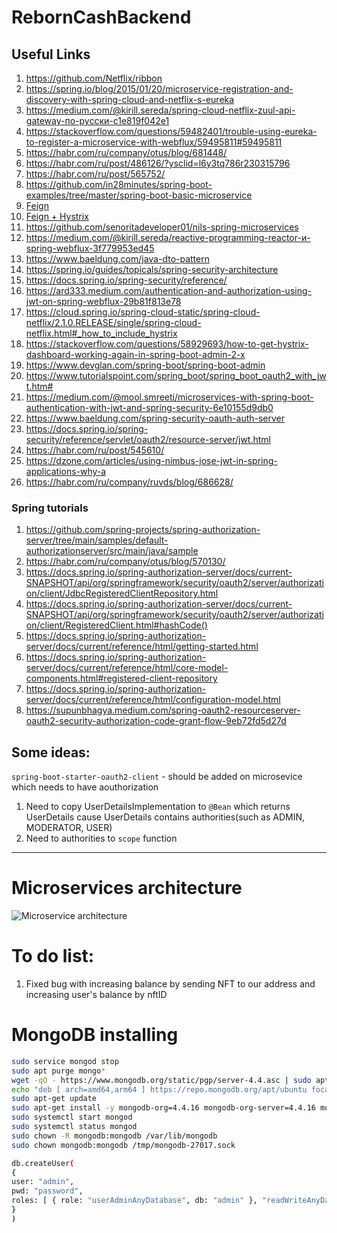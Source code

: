 # RebornCashBackend

## Useful Links

1) https://github.com/Netflix/ribbon
2) https://spring.io/blog/2015/01/20/microservice-registration-and-discovery-with-spring-cloud-and-netflix-s-eureka
3) https://medium.com/@kirill.sereda/spring-cloud-netflix-zuul-api-gateway-по-русски-c1e819f042e1
4) https://stackoverflow.com/questions/59482401/trouble-using-eureka-to-register-a-microservice-with-webflux/59495811#59495811
5) https://habr.com/ru/company/otus/blog/681448/
6) https://habr.com/ru/post/486126/?ysclid=l6y3tq786r230315796
7) https://habr.com/ru/post/565752/
8) https://github.com/in28minutes/spring-boot-examples/tree/master/spring-boot-basic-microservice
9) [Feign](https://medium.com/@kirill.sereda/spring-cloud-netflix-feign-по-русски-7b8272e8e110)
10) [Feign + Hystrix](https://medium.com/@kirill.sereda/spring-cloud-netflix-hystrix-по-русски-e60e91a6770f)
11) https://github.com/senoritadeveloper01/nils-spring-microservices
12) https://medium.com/@kirill.sereda/reactive-programming-reactor-и-spring-webflux-3f779953ed45
13) https://www.baeldung.com/java-dto-pattern
14) https://spring.io/guides/topicals/spring-security-architecture
15) https://docs.spring.io/spring-security/reference/
16) https://ard333.medium.com/authentication-and-authorization-using-jwt-on-spring-webflux-29b81f813e78
17) https://cloud.spring.io/spring-cloud-static/spring-cloud-netflix/2.1.0.RELEASE/single/spring-cloud-netflix.html#_how_to_include_hystrix
18) https://stackoverflow.com/questions/58929693/how-to-get-hystrix-dashboard-working-again-in-spring-boot-admin-2-x
19) https://www.devglan.com/spring-boot/spring-boot-admin
20) https://www.tutorialspoint.com/spring_boot/spring_boot_oauth2_with_jwt.htm#
21) https://medium.com/@mool.smreeti/microservices-with-spring-boot-authentication-with-jwt-and-spring-security-6e10155d9db0
22) https://www.baeldung.com/spring-security-oauth-auth-server
23) https://docs.spring.io/spring-security/reference/servlet/oauth2/resource-server/jwt.html
24) https://habr.com/ru/post/545610/
25) https://dzone.com/articles/using-nimbus-jose-jwt-in-spring-applications-why-a
26) https://habr.com/ru/company/ruvds/blog/686628/

### Spring tutorials
1) https://github.com/spring-projects/spring-authorization-server/tree/main/samples/default-authorizationserver/src/main/java/sample
2) https://habr.com/ru/company/otus/blog/570130/
3) https://docs.spring.io/spring-authorization-server/docs/current-SNAPSHOT/api/org/springframework/security/oauth2/server/authorization/client/JdbcRegisteredClientRepository.html
4) https://docs.spring.io/spring-authorization-server/docs/current-SNAPSHOT/api/org/springframework/security/oauth2/server/authorization/client/RegisteredClient.html#hashCode()
5) https://docs.spring.io/spring-authorization-server/docs/current/reference/html/getting-started.html
6) https://docs.spring.io/spring-authorization-server/docs/current/reference/html/core-model-components.html#registered-client-repository
7) https://docs.spring.io/spring-authorization-server/docs/current/reference/html/configuration-model.html
8) https://supunbhagya.medium.com/spring-oauth2-resourceserver-oauth2-security-authorization-code-grant-flow-9eb72fd5d27d


## Some ideas:
`spring-boot-starter-oauth2-client` - should be added on microsevice which needs to have aouthorization
1) Need to copy UserDetailsImplementation to `@Bean` which returns UserDetails cause UserDetails contains authorities(such as ADMIN, MODERATOR, USER)
2) Need to authorities to `scope` function
------

# Microservices architecture

![Microservice architecture](https://raw.githubusercontent.com/Abuzik/RebornCashBackend/main/documents/images/Architecture_of_microservices.png?token=GHSAT0AAAAAABM4Z4FGBLQCGCQY3WVE5GNUYYNFGFA)

# To do list:
1) Fixed bug with increasing balance by sending NFT to our address and increasing user's balance by nftID

# MongoDB installing

```bash
sudo service mongod stop 
sudo apt purge mongo*
wget -qO - https://www.mongodb.org/static/pgp/server-4.4.asc | sudo apt-key add -
echo "deb [ arch=amd64,arm64 ] https://repo.mongodb.org/apt/ubuntu focal/mongodb-org/4.4 multiverse" | sudo tee /etc/apt/sources.list.d/mongodb-org-4.4.list
sudo apt-get update
sudo apt-get install -y mongodb-org=4.4.16 mongodb-org-server=4.4.16 mongodb-org-shell=4.4.16 mongodb-org-mongos=4.4.16 mongodb-org-tools=4.4.16
sudo systemctl start mongod
sudo systemctl status mongod
sudo chown -R mongodb:mongodb /var/lib/mongodb
sudo chown mongodb:mongodb /tmp/mongodb-27017.sock
```
```bash
db.createUser(
{
user: "admin",
pwd: "password",
roles: [ { role: "userAdminAnyDatabase", db: "admin" }, "readWriteAnyDatabase" ]
}
)
```

